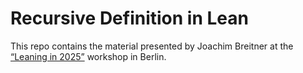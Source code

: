 # Recursive Definition in Lean

This repo contains the material presented by
Joachim Breitner at the [“Leaning in 2025”](https://leaning.in/)
workshop in Berlin.